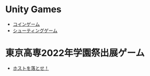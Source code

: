 # Unity Games
- [コインゲーム](https://link2004.github.io/Games/CoinGame)　　
- [シューティングゲーム](https://link2004.github.io/Games/ShootingGame)


# 東京高専2022年学園祭出展ゲーム

- [ホストを落とせ！](https://link2004.github.io/Games/2048)
